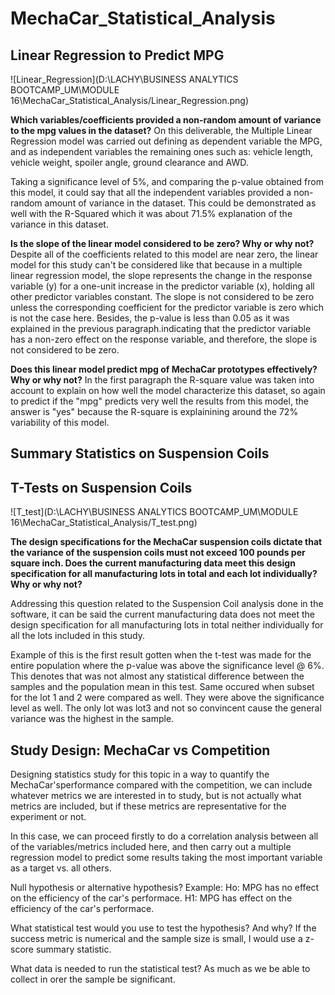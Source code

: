 # MechaCar_Statistical_Analysis

## Linear Regression to Predict MPG

![Linear_Regression](D:\LACHY\BUSINESS ANALYTICS BOOTCAMP_UM\MODULE 16\MechaCar_Statistical_Analysis/Linear_Regression.png)

**Which variables/coefficients provided a non-random amount of variance to the mpg values in the dataset?**
On this deliverable, the Multiple Linear Regression model was carried out defining as dependent variable the MPG, and as independent variables the remaining ones such as: vehicle length, vehicle weight, spoiler angle, ground clearance and AWD.

Taking a significance level of 5%, and comparing the p-value obtained from this model, it could say that all the independent variables provided a non-random amount of variance in the dataset. This could be demonstrated as well with the R-Squared which it was about 71.5% explanation of the variance in this dataset.

**Is the slope of the linear model considered to be zero? Why or why not?**
Despite all of the coefficients related to this model are near zero, the linear model for this study can't be considered like that because in a multiple linear regression model, the slope represents the change in the response variable (y) for a one-unit increase in the predictor variable (x), holding all other predictor variables constant. The slope is not considered to be zero unless the corresponding coefficient for the predictor variable is zero which is not the case here. Besides, the p-value is less than 0.05 as it was explained in the previous paragraph.indicating that the predictor variable has a non-zero effect on the response variable, and therefore, the slope is not considered to be zero.

**Does this linear model predict mpg of MechaCar prototypes effectively? Why or why not?**
In the first paragraph the R-square value was taken into account to explain on how well the model characterize this dataset, so again to predict if the "mpg" predicts very well the results from this model, the answer is "yes" because the R-square is explainining around the 72% variability of this model.

## Summary Statistics on Suspension Coils
## T-Tests on Suspension Coils

![T_test](D:\LACHY\BUSINESS ANALYTICS BOOTCAMP_UM\MODULE 16\MechaCar_Statistical_Analysis/T_test.png)

**The design specifications for the MechaCar suspension coils dictate that the variance of the suspension coils must not exceed 100 pounds per square inch. Does the current manufacturing data meet this design specification for all manufacturing lots in total and each lot individually? Why or why not?**

Addressing this question related to the Suspension Coil analysis done in the software, it can be said the current manufacturing data does not meet the design specification for all manufacturing lots in total neither individually for all the lots included in this study.

Example of this is the first result gotten when the t-test was made for the entire population where the p-value was above the significance level @ 6%. This denotes that was not almost any statistical difference between the samples and the population mean in this test.  Same occured when subset for the lot 1 and 2 were compared as well. They were above the significance level as well.
The only lot was lot3 and not so convincent cause the general variance was the highest in the sample.

## Study Design: MechaCar vs Competition

Designing statistics study for this topic in a way to quantify the MechaCar'sperformance compared with the competition, we can include whatever metrics we are interested in to study, but is not actually what metrics are included, but if these metrics are representative for the experiment or not.

In this case, we can proceed firstly to do a correlation analysis between all of the variables/metrics included here, and then carry out a multiple regression model to predict some results taking the most important variable as a target vs. all others.

Null hypothesis or alternative hypothesis? Example:
Ho: MPG has no effect on the efficiency of the car's performace.
H1: MPG has effect on the efficiency of the car's performace.

What statistical test would you use to test the hypothesis? And why?
If the success metric is numerical and the sample size is small, I would use a z-score summary statistic.

What data is needed to run the statistical test? As much as we be able to collect in orer the sample be significant.

